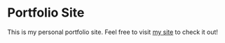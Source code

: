# Portfolio Site

This is my personal portfolio site.  Feel free to visit [my site](https://jkcodes-portfolio.herokuapp.com/) to check it out!
